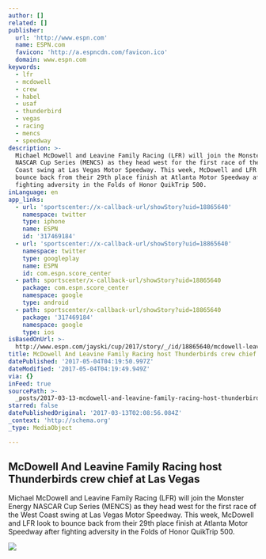 ```yaml
---
author: []
related: []
publisher:
  url: 'http://www.espn.com'
  name: ESPN.com
  favicon: 'http://a.espncdn.com/favicon.ico'
  domain: www.espn.com
keywords:
  - lfr
  - mcdowell
  - crew
  - habel
  - usaf
  - thunderbird
  - vegas
  - racing
  - mencs
  - speedway
description: >-
  Michael McDowell and Leavine Family Racing (LFR) will join the Monster Energy
  NASCAR Cup Series (MENCS) as they head west for the first race of the West
  Coast swing at Las Vegas Motor Speedway. This week, McDowell and LFR look to
  bounce back from their 29th place finish at Atlanta Motor Speedway after
  fighting adversity in the Folds of Honor QuikTrip 500.
inLanguage: en
app_links:
  - url: 'sportscenter://x-callback-url/showStory?uid=18865640'
    namespace: twitter
    type: iphone
    name: ESPN
    id: '317469184'
  - url: 'sportscenter://x-callback-url/showStory?uid=18865640'
    namespace: twitter
    type: googleplay
    name: ESPN
    id: com.espn.score_center
  - path: sportscenter/x-callback-url/showStory?uid=18865640
    package: com.espn.score_center
    namespace: google
    type: android
  - path: sportscenter/x-callback-url/showStory?uid=18865640
    package: '317469184'
    namespace: google
    type: ios
isBasedOnUrl: >-
  http://www.espn.com/jayski/cup/2017/story/_/id/18865640/mcdowell-leavine-family-racing-host-thunderbirds-crew-chief-las-vegas
title: McDowell And Leavine Family Racing host Thunderbirds crew chief at Las Vegas
datePublished: '2017-05-04T04:19:50.997Z'
dateModified: '2017-05-04T04:19:49.949Z'
via: {}
inFeed: true
sourcePath: >-
  _posts/2017-03-13-mcdowell-and-leavine-family-racing-host-thunderbirds-crew-ch.md
starred: false
datePublishedOriginal: '2017-03-13T02:08:56.084Z'
_context: 'http://schema.org'
_type: MediaObject

---
```

<article style=""><h1>McDowell And Leavine Family Racing host Thunderbirds crew chief at Las Vegas</h1><p>Michael McDowell and Leavine Family Racing (LFR) will join the Monster Energy NASCAR Cup Series (MENCS) as they head west for the first race of the West Coast swing at Las Vegas Motor Speedway. This week, McDowell and LFR look to bounce back from their 29th place finish at Atlanta Motor Speedway after fighting adversity in the Folds of Honor QuikTrip 500.</p><img src="http://a4.espncdn.com/combiner/i?img=%2Fphoto%2F2017%2F0309%2Fr188751_1296x729_16%2D9.jpg" /></article>